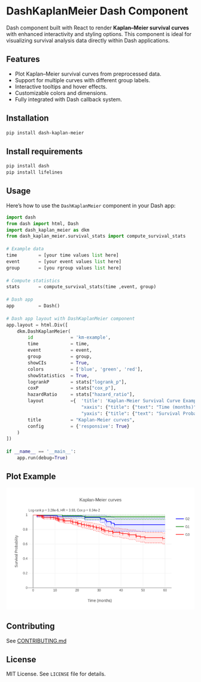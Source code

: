 # DashKaplanMeier Dash Component

Dash component built with React to render **Kaplan–Meier survival curves** with enhanced interactivity and styling options. This component is ideal for visualizing survival analysis data directly within Dash applications.

## Features

- Plot Kaplan–Meier survival curves from preprocessed data.
- Support for multiple curves with different group labels.
- Interactive tooltips and hover effects.
- Customizable colors and dimensions.
- Fully integrated with Dash callback system.

## Installation

```bash
pip install dash-kaplan-meier
````

## Install requirements

```bash
pip install dash
pip install lifelines
```

## Usage

Here’s how to use the `DashKaplanMeier` component in your Dash app:

```python
import dash
from dash import html, Dash
import dash_kaplan_meier as dkm
from dash_kaplan_meier.survival_stats import compute_survival_stats

# Example data
time        = [your time values list here]
event       = [your event values list here]
group       = [you rgroup values list here]

# Compute statistics
stats       = compute_survival_stats(time ,event, group)

# Dash app
app         = Dash()

# Dash app layout with DashKaplanMeier component
app.layout = html.Div([
    dkm.DashKaplanMeier(
        id              = 'km-example',
        time            = time,
        event           = event,
        group           = group,
        showCIs         = True,
        colors          = ['blue', 'green', 'red'],
        showStatistics  = True,
        logrankP        = stats["logrank_p"],
        coxP            = stats["cox_p"],
        hazardRatio     = stats["hazard_ratio"],
        layout          ={  'title': 'Kaplan-Meier Survival Curve Example',
                            "xaxis": {"title": {"text": "Time (months)"}},
                            "yaxis": {"title": {"text": "Survival Probability"}}},
        title           = "Kaplan-Meier curves",
        config          = {'responsive': True}
    )
])

if __name__ == '__main__':
    app.run(debug=True)

```

## Plot Example

![Survival Example](https://github.com/XLlobet/dash-kaplan-meier/blob/main/survival.png?raw=true)

## Contributing

See [CONTRIBUTING.md](./dash_kaplan_meier/CONTRIBUTING.md)

## License

MIT License. See `LICENSE` file for details.